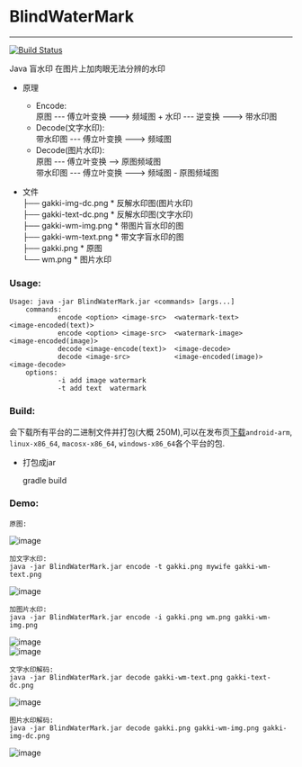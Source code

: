 # BlindWaterMark
***
[![Build Status](https://travis-ci.org/ww23/BlindWaterMark.svg?branch=master)](https://travis-ci.org/ww23/BlindWaterMark)

Java 盲水印
在图片上加肉眼无法分辨的水印

* 原理
     * Encode:  
     原图 --- 傅立叶变换 ---> 频域图 + 水印 --- 逆变换 ---> 带水印图
     * Decode(文字水印):  
     带水印图 --- 傅立叶变换 ---> 频域图
     * Decode(图片水印):  
     原图 --- 傅立叶变换 --> 原图频域图  
     带水印图 --- 傅立叶变换 ---> 频域图 - 原图频域图

* 文件  
    ├── gakki-img-dc.png   * 反解水印图(图片水印)  
    ├── gakki-text-dc.png  * 反解水印图(文字水印)  
    ├── gakki-wm-img.png   * 带图片盲水印的图  
    ├── gakki-wm-text.png  * 带文字盲水印的图  
    ├── gakki.png          * 原图  
    └── wm.png             * 图片水印  

### Usage:
    
    Usage: java -jar BlindWaterMark.jar <commands> [args...]
        commands:
                encode <option> <image-src>  <watermark-text>       <image-encoded(text)>
                encode <option> <image-src>  <watermark-image>      <image-encoded(image)>
                decode <image-encode(text)>  <image-decode>
                decode <image-src>           <image-encoded(image)> <image-decode>
        options:
                -i add image watermark
                -t add text  watermark
### Build:
会下载所有平台的二进制文件并打包(大概 250M),可以在发布页[下载](https://github.com/ww23/BlindWaterMark/releases)`android-arm`, `linux-x86_64`, `macosx-x86_64`, `windows-x86_64`各个平台的包.  
* 打包成jar
	
	gradle build

### Demo:

    原图:
![image](https://github.com/ww23/BlindWaterMark/blob/master/gakki.png)

    加文字水印:
    java -jar BlindWaterMark.jar encode -t gakki.png mywife gakki-wm-text.png
![image](https://github.com/ww23/BlindWaterMark/blob/master/gakki-wm-text.png)  

    加图片水印:
    java -jar BlindWaterMark.jar encode -i gakki.png wm.png gakki-wm-img.png
![image](https://github.com/ww23/BlindWaterMark/blob/master/wm.png)  
![image](https://github.com/ww23/BlindWaterMark/blob/master/gakki-wm-img.png)  

    文字水印解码:
    java -jar BlindWaterMark.jar decode gakki-wm-text.png gakki-text-dc.png
![image](https://github.com/ww23/BlindWaterMark/blob/master/gakki-text-dc.png)

    图片水印解码:
    java -jar BlindWaterMark.jar decode gakki.png gakki-wm-img.png gakki-img-dc.png
![image](https://github.com/ww23/BlindWaterMark/blob/master/gakki-img-dc.png)
